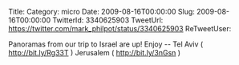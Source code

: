 Title: 
Category: micro
Date: 2009-08-16T00:00:00
Slug: 2009-08-16T00:00:00
TwitterId: 3340625903
TweetUrl: https://twitter.com/mark_philpot/status/3340625903
ReTweetUser: 

Panoramas from our trip to Israel are up!  Enjoy -- Tel Aviv ( http://bit.ly/Rg33T ) Jerusalem ( http://bit.ly/3nGsn )